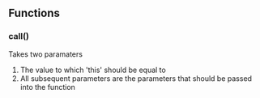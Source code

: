 ## Functions

### call()
Takes two paramaters
1. The value to which 'this' should be equal to
2. All subsequent parameters are the parameters that should be passed into the function
 
